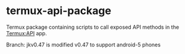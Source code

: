 # termux-api-package
Termux package containing scripts to call exposed API methods in the [Termux:API](https://github.com/termux/termux-api) app.

Branch: jkv0.47 is modified v0.47 to support android-5 phones
